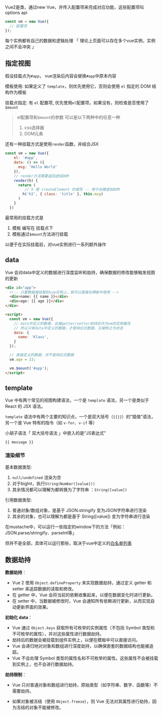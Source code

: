 Vue2是类，通过new Vue，并传入配置项来完成对应功能，这些配置项叫options api

```js
const vm = new Vue({
  // 配置项
});
```

每个实例都有自己的数据和逻辑处理 「 理论上页面可以存在多个vue实例，实例之间不会冲突 」



## 指定视图

假设挂载点为`#app`， vue渲染后内容会替换`#app`中原本内容

模板使用:  如果定义了 `template`，则优先使用它，否则会使用 `el` 指定的 DOM 结构作为模板

挂载点指定:  有 `el` 配置项, 优先使用`el`配置项，如果没有，则检查是否使用了 `$mount`

>   el配置项和`$mount`的参数 可以是以下两种中的任意一种
>
> 1. css选择器
> 2. DOM元素



还有一种挂载方式是使用`render`函数，并结合JSX

```js
const vm = new Vue({
    el: '#app',
    data: () => ({
      msg: 'Hello World'
    }),
    // render方法需要返回虚拟DOM
    render(h) {
      return (
         // h 是 createElement 的缩写 -- 用于创建虚拟DOM
        h('h2', { class: 'title' }, this.msg)
      )
    }
  })
```



最常用的挂载方式是

1. 模板 编写在 挂载点下
2. 模板通过`$mount`方法进行挂载

以便于在实际挂载前，对vue实例进行一系列额外操作



## data

Vue 会对data中定义的数据进行深度监听和劫持，确保数据的修改能够触发视图的更新

```html
<div id="app">
  <!-- 只要数据被挂载到vue实例上，就可以直接在模板中使用 -->
  <div>name: {{ name }}</div>
  <div>age: {{ age }}</div>
</div>

<script>
  const vm = new Vue({
    // data中定义的数据，会被getter/setter劫持后作为vm的实例属性
    // 所以只有data中定义的数据，才是响应式数据，又被称之为状态
    data: {
      name: 'Klaus',
    }
  });

  // 直接定义的数据，并不是响应式数据
  vm.age = 23;

  vm.$mount('#app');
</script>
```



## template

Vue 中有两个常见的视图构建语法，一个是 `template` 语法，另一个是类似于 React 的 JSX 语法。

`template` 语法中有两个主要的知识点，一个是双大括号（`{{}}`）的“插值”语法，另一个是 Vue 特有的指令（如 `v-for`、`v-if` 等）



小胡子语法「 双大括号语法 」中嵌入的是“JS表达式”

```vue
{{ message }}
```



### 渲染细节

基本数据类型:  

1. `null/undefined` 渲染为空
2.  对于bigInt，执行`String(Number([value]))`
3. 其余情况都可以理解为都转换为了字符串 ：`String([value])`



引用数据类型:

1. 普通对象/数组对象，是基于 JSON.stringify 变为JSON字符串进行渲染
2. 其余的对象，也可以理解为都是基于 String([value]) 变为字符串进行渲染



在mustache中，可以运行一些指定的window下的方法「例如：JSON.parse/stringify、parseInt等」

但并不是全部，具体可以运行那些，取决于vue中定义的[白名单列表](https://github.com/vuejs/vue/blob/v2.6.10/src/core/instance/proxy.js#L9)



## 数据劫持

**数据劫持**：

- Vue 2 使用 `Object.defineProperty` 来实现数据劫持，通过定义 getter 和 setter 来追踪数据的读取和修改。
- 在 getter 中，Vue 会将当前的依赖收集起来，以便在数据变化时进行更新。
- 在 setter 中，当数据被修改时，Vue 会通知所有依赖进行更新，从而实现自动更新界面的效果。



**初始化 data**：

- Vue 通过 `Object.keys` 获取所有可枚举的实例属性（不包括 Symbol 类型和不可枚举的属性），并对这些属性进行数据劫持。
- 劫持后的数据会被挂载到组件实例上，以便在模板中可以直接访问。
- Vue 会递归地对对象和数组进行深度劫持，以确保嵌套的数据结构也能被追踪。
- Vue 不会处理 Symbol 类型的属性名和不可枚举的属性。这些属性不会被挂载到实例上，也不会进行数据劫持。



**劫持限制**：

- Vue 只对普通对象和数组进行劫持，原始类型（如字符串、数字、函数等）不需要劫持。

- 如果对象被冻结（使用 `Object.freeze`），则 Vue 无法对其属性进行劫持，因为冻结的对象不能被修改。
